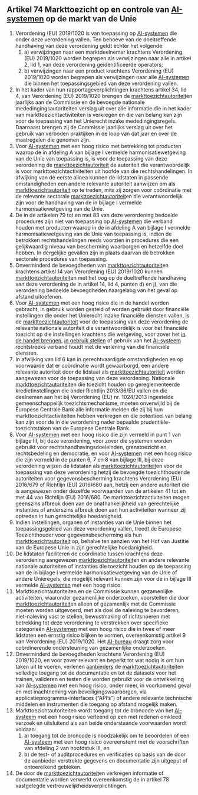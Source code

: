 ## Artikel 74 Markttoezicht op en controle van [AI-systemen](a3.md#^ai-systeem) op de markt van de Unie

1. Verordening (EU) 2019/1020 is van toepassing op [AI-systemen](a3.md#^ai-systeem) die onder deze verordening vallen. Ten behoeve van de doeltreffende handhaving van deze verordening geldt echter het volgende:
	1. a) verwijzingen naar een marktdeelnemer krachtens Verordening (EU) 2019/1020 worden begrepen als verwijzingen naar alle in artikel 2, lid 1, van deze verordening geïdentificeerde operators;
	2. b) verwijzingen naar een product krachtens Verordening (EU) 2019/1020 worden begrepen als verwijzingen naar alle [AI-systemen](a3.md#^ai-systeem) die binnen het toepassingsgebied van deze verordening vallen.
2. In het kader van hun rapportageverplichtingen krachtens artikel 34, lid 4, van Verordening (EU) 2019/1020 brengen de [markttoezichtautoriteit](a3.md#^mta)en jaarlijks aan de Commissie en de bevoegde nationale mededingingsautoriteiten verslag uit over alle informatie die in het kader van markttoezichtactiviteiten is verkregen en die van belang kan zijn voor de toepassing van het Unierecht inzake mededingingsregels. Daarnaast brengen zij de Commissie jaarlijks verslag uit over het gebruik van verboden praktijken in de loop van dat jaar en over de maatregelen die genomen zijn.
3. Voor [AI-systemen](a3.md#^ai-systeem) met een hoog risico met betrekking tot producten waarop de in afdeling A van bijlage I vermelde harmonisatiewetgeving van de Unie van toepassing is, is voor de toepassing van deze verordening de [markttoezichtautoriteit](a3.md#^mta) de autoriteit die verantwoordelijk is voor markttoezichtactiviteiten uit hoofde van die rechtshandelingen.
   In afwijking van de eerste alinea kunnen de lidstaten in passende omstandigheden een andere relevante autoriteit aanwijzen om als [markttoezichtautoriteit](a3.md#^mta) op te treden, mits zij zorgen voor coördinatie met de relevante sectorale [markttoezichtautoriteit](a3.md#^mta)en die verantwoordelijk zijn voor de handhaving van de in bijlage I vermelde harmonisatiewetgeving van de Unie.
4. De in de artikelen 79 tot en met 83 van deze verordening bedoelde procedures zijn niet van toepassing op [AI-systemen](a3.md#^ai-systeem) die verband houden met producten waarop in de in afdeling A van bijlage I vermelde harmonisatiewetgeving van de Unie van toepassing is, indien de betrokken rechtshandelingen reeds voorzien in procedures die een gelijkwaardig niveau van bescherming waarborgen en hetzelfde doel hebben. In dergelijke gevallen zijn in plaats daarvan de betrokken sectorale procedures van toepassing.
5. Onverminderd de bevoegdheden van [markttoezichtautoriteit](a3.md#^mta)en krachtens artikel 14 van Verordening (EU) 2019/1020 kunnen [markttoezichtautoriteit](a3.md#^mta)en met het oog op de doeltreffende handhaving van deze verordening de in artikel 14, lid 4, punten d) en j), van die verordening bedoelde bevoegdheden naargelang van het geval op afstand uitoefenen.
6. Voor [AI-systemen](a3.md#^ai-systeem) met een hoog risico die in de handel worden gebracht, in gebruik worden gesteld of worden gebruikt door financiële instellingen die onder het Unierecht inzake financiële diensten vallen, is de [markttoezichtautoriteit](a3.md#^mta) voor de toepassing van deze verordening de relevante nationale autoriteit die verantwoordelijk is voor het financiële toezicht op die instellingen krachtens die wetgeving, voor zover het [in de handel brengen](a3.md#^handel), [in gebruik stellen](a3.md#^gebruik) of gebruik van het [AI-systeem](a3.md#^ai-systeem) rechtstreeks verband houdt met de verlening van die financiële diensten.
7. In afwijking van lid 6 kan in gerechtvaardigde omstandigheden en op voorwaarde dat er coördinatie wordt gewaarborgd, een andere relevante autoriteit door de lidstaat als [markttoezichtautoriteit](a3.md#^mta) worden aangewezen voor de toepassing van deze verordening.
   Nationale [markttoezichtautoriteit](a3.md#^mta)en die toezicht houden op gereglementeerde kredietinstellingen die onder Richtlijn 2013/36/EU vallen en die deelnemen aan het bij Verordening (EU) nr. 1024/2013 ingestelde gemeenschappelijk toezichtsmechanisme, moeten onverwijld bij de Europese Centrale Bank alle informatie melden die zij bij hun markttoezichtactiviteiten hebben verkregen en die potentieel van belang kan zijn voor de in die verordening nader bepaalde prudentiële-toezichtstaken van de Europese Centrale Bank.
8. Voor [AI-systemen](a3.md#^ai-systeem) met een hoog risico die zijn vermeld in punt 1 van bijlage III, bij deze verordening, voor zover die systemen worden gebruikt voor rechtshandhavingsdoeleinden, grenstoezicht en rechtsbedeling en democratie, en voor [AI-systemen](a3.md#^ai-systeem) met een hoog risico die zijn vermeld in de punten 6, 7 en 8 van bijlage III, bij deze verordening wijzen de lidstaten als [markttoezichtautoriteit](a3.md#^mta)en voor de toepassing van deze verordening hetzij de bevoegde toezichthoudende autoriteiten voor gegevensbescherming krachtens Verordening (EU) 2016/679 of Richtlijn (EU) 2016/680 aan, hetzij een andere autoriteit die is aangewezen onder dezelfde voorwaarden van de artikelen 41 tot en met 44 van Richtlijn (EU) 2016/680. De markttoezichtactiviteiten mogen geenszins afbreuk doen aan de onafhankelijkheid van gerechtelijke instanties of anderszins afbreuk doen aan hun activiteiten wanneer zij optreden in hun gerechtelijke hoedanigheid.
9. Indien instellingen, organen of instanties van de Unie binnen het toepassingsgebied van deze verordening vallen, treedt de Europese Toezichthouder voor gegevensbescherming als hun [markttoezichtautoriteit](a3.md#^mta) op, behalve ten aanzien van het Hof van Justitie van de Europese Unie in zijn gerechtelijke hoedanigheid.
10. De lidstaten faciliteren de coördinatie tussen krachtens deze verordening aangewezen [markttoezichtautoriteit](a3.md#^mta)en en andere relevante nationale autoriteiten of instanties die toezicht houden op de toepassing van de in bijlage I vermelde harmonisatiewetgeving van de Unie of andere Unieregels, die mogelijk relevant kunnen zijn voor de in bijlage III vermelde [AI-systemen](a3.md#^ai-systeem) met een hoog risico.
11. Markttoezichtautoriteiten en de Commissie kunnen gezamenlijke activiteiten, waaronder gezamenlijke onderzoeken, voorstellen die door [markttoezichtautoriteit](a3.md#^mta)en alleen of gezamenlijk met de Commissie moeten worden uitgevoerd, met als doel de naleving te bevorderen, niet-naleving vast te stellen, bewustmaking of richtsnoeren met betrekking tot deze verordening te verstrekken over specifieke categorieën [AI-systemen](a3.md#^ai-systeem) met een hoog risico die in twee of meer lidstaten een ernstig risico blijken te vormen, overeenkomstig artikel 9 van Verordening (EU) 2019/1020. Het [AI-bureau](a3.md#^aibur) draagt zorg voor coördinerende ondersteuning van gezamenlijke onderzoeken.
12. Onverminderd de bevoegdheden krachtens Verordening (EU) 2019/1020, en voor zover relevant en beperkt tot wat nodig is om hun taken uit te voeren, verlenen [aanbieders](a3.md#^aanbieder) de [markttoezichtautoriteit](a3.md#^mta)en volledige toegang tot de documentatie en tot de datasets voor het trainen, valideren en testen die worden gebruikt voor de ontwikkeling van [AI-systemen](a3.md#^ai-systeem) met een hoog risico, onder meer, in voorkomend geval en met inachtneming van beveiligingswaarborgen, via applicatieprogramma-interfaces (“API’s”) of andere relevante technische middelen en instrumenten die toegang op afstand mogelijk maken.
13. Markttoezichtautoriteiten wordt toegang tot de broncode van het [AI-systeem](a3.md#^ai-systeem) met een hoog risico verleend op een met redenen omkleed verzoek en uitsluitend als aan beide onderstaande voorwaarden wordt voldaan:
	1. a) toegang tot de broncode is noodzakelijk om te beoordelen of een [AI-systeem](a3.md#^ai-systeem) met een hoog risico overeenstemt met de voorschriften van afdeling 2 van hoofdstuk III, en
	2. b) de test- of auditprocedures en verificaties op basis van de door de aanbieder verstrekte gegevens en documentatie zijn uitgeput of ontoereikend gebleken.
14. De door de [markttoezichtautoriteit](a3.md#^mta)en verkregen informatie of documentatie worden verwerkt overeenkomstig de in artikel 78 vastgelegde vertrouwelijkheidsverplichtingen.